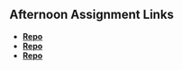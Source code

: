 ## Afternoon Assignment Links

* **[Repo](https://github.com/rsvickers/<ASSIGNMENT_REPO>)**
* **[Repo](https://github.com/rsvickers/<ASSIGNMENT_REPO>)**
* **[Repo](https://github.com/rsvickers/<ASSIGNMENT_REPO>)**

